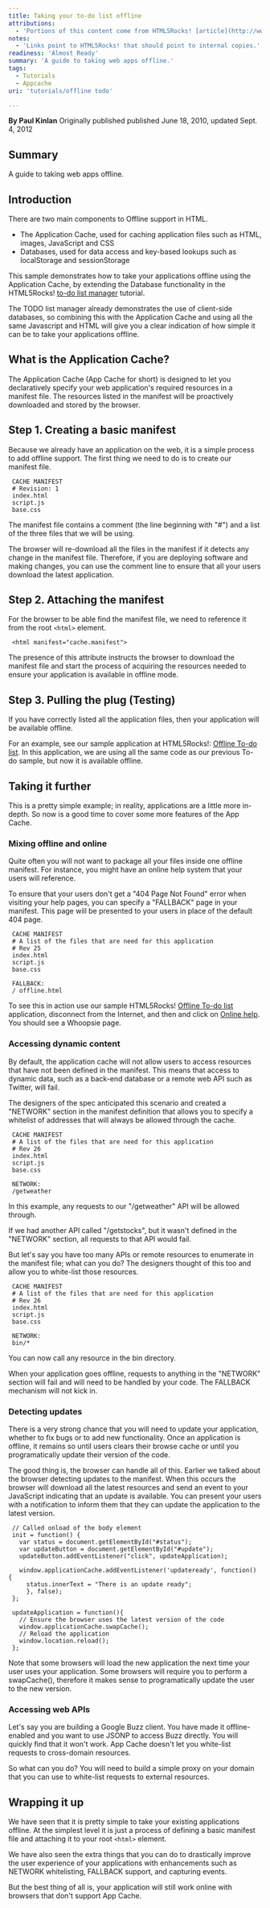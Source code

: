 ```yaml
---
title: Taking your to-do list offline
attributions:
  - 'Portions of this content come from HTML5Rocks! [article](http://www.html5rocks.com/tutorials/offline/takingappoffline/)'
notes:
  - 'Links point to HTML5Rocks! that should point to internal copies.'
readiness: 'Almost Ready'
summary: 'A guide to taking web apps offline.'
tags:
  - Tutorials
  - Appcache
uri: 'tutorials/offline todo'

---
```

**By Paul Kinlan**
Originally published published June 18, 2010, updated Sept. 4, 2012

## Summary

A guide to taking web apps offline.

## Introduction

There are two main components to Offline support in HTML.

-   The Application Cache, used for caching application files such as HTML, images, JavaScript and CSS
-   Databases, used for data access and key-based lookups such as localStorage and sessionStorage

This sample demonstrates how to take your applications offline using the Application Cache, by extending the Database functionality in the HTML5Rocks! [to-do list manager](http://www.html5rocks.com/en/tutorials/webdatabase/todo/) tutorial.

The TODO list manager already demonstrates the use of client-side databases, so combining this with the Application Cache and using all the same Javascript and HTML will give you a clear indication of how simple it can be to take your applications offline.

## What is the Application Cache?

The Application Cache (App Cache for short) is designed to let you declaratively specify your web application's required resources in a manifest file. The resources listed in the manifest will be proactively downloaded and stored by the browser.

## Step 1. Creating a basic manifest

Because we already have an application on the web, it is a simple process to add offline support. The first thing we need to do is to create our manifest file.

     CACHE MANIFEST
     # Revision: 1
     index.html
     script.js
     base.css

The manifest file contains a comment (the line beginning with "\#") and a list of the three files that we will be using.

The browser will re-download all the files in the manifest if it detects any change in the manifest file. Therefore, if you are deploying software and making changes, you can use the comment line to ensure that all your users download the latest application.

## Step 2. Attaching the manifest

For the browser to be able find the manifest file, we need to reference it from the root `<html>` element.

     <html manifest="cache.manifest">

The presence of this attribute instructs the browser to download the manifest file and start the process of acquiring the resources needed to ensure your application is available in offline mode.

## Step 3. Pulling the plug (Testing)

If you have correctly listed all the application files, then your application will be available offline.

For an example, see our sample application at HTML5Rocks!: [Offline To-do list](http://www.html5rocks.com/en/tutorials/offline/takingappoffline/todo/sample.html). In this application, we are using all the same code as our previous To-do sample, but now it is available offline.

## Taking it further

This is a pretty simple example; in reality, applications are a little more in-depth. So now is a good time to cover some more features of the App Cache.

### Mixing offline and online

Quite often you will not want to package all your files inside one offline manifest. For instance, you might have an online help system that your users will reference.

To ensure that your users don't get a "404 Page Not Found" error when visiting your help pages, you can specify a "FALLBACK" page in your manifest. This page will be presented to your users in place of the default 404 page.

     CACHE MANIFEST
     # A list of the files that are need for this application
     # Rev 25
     index.html
     script.js
     base.css

     FALLBACK:
     / offline.html

To see this in action use our sample HTML5Rocks! [Offline To-do list](http://www.html5rocks.com/en/tutorials/offline/takingappoffline/todo/sample.html) application, disconnect from the Internet, and then and click on [Online help](http://www.html5rocks.com/en/tutorials/offline/takingappoffline/todo/help.html). You should see a Whoopsie page.

### Accessing dynamic content

By default, the application cache will not allow users to access resources that have not been defined in the manifest. This means that access to dynamic data, such as a back-end database or a remote web API such as Twitter, will fail.

The designers of the spec anticipated this scenario and created a "NETWORK" section in the manifest definition that allows you to specify a whitelist of addresses that will always be allowed through the cache.

     CACHE MANIFEST
     # A list of the files that are need for this application
     # Rev 26
     index.html
     script.js
     base.css

     NETWORK:
     /getweather

In this example, any requests to our "/getweather" API will be allowed through.

If we had another API called "/getstocks", but it wasn't defined in the "NETWORK" section, all requests to that API would fail.

But let's say you have too many APIs or remote resources to enumerate in the manifest file; what can you do? The designers thought of this too and allow you to white-list those resources.

     CACHE MANIFEST
     # A list of the files that are need for this application
     # Rev 26
     index.html
     script.js
     base.css

     NETWORK:
     bin/*

You can now call any resource in the bin directory.

When your application goes offline, requests to anything in the "NETWORK" section will fail and will need to be handled by your code. The FALLBACK mechanism will not kick in.

### Detecting updates

There is a very strong chance that you will need to update your application, whether to fix bugs or to add new functionality. Once an application is offline, it remains so until users clears their browse cache or until you programatically update their version of the code.

The good thing is, the browser can handle all of this. Earlier we talked about the browser detecting updates to the manifest. When this occurs the browser will download all the latest resources and send an event to your JavaScript indicating that an update is available. You can present your users with a notification to inform them that they can update the application to the latest version.

     // Called onload of the body element
     init = function() {
       var status = document.getElementById("#status");
       var updateButton = document.getElementById("#update");
       updateButton.addEventListener("click", updateApplication);

       window.applicationCache.addEventListener('updateready', function() {
         status.innerText = "There is an update ready";
         }, false);
     };

     updateApplication = function(){
       // Ensure the browser uses the latest version of the code
       window.applicationCache.swapCache();
       // Reload the application
       window.location.reload();
     };

Note that some browsers will load the new application the next time your user uses your application. Some browsers will require you to perform a swapCache(), therefore it makes sense to programatically update the user to the new version.

### Accessing web APIs

Let's say you are building a Google Buzz client. You have made it offline-enabled and you want to use JSONP to access Buzz directly. You will quickly find that it won't work. App Cache doesn't let you white-list requests to cross-domain resources.

So what can you do? You will need to build a simple proxy on your domain that you can use to white-list requests to external resources.

## Wrapping it up

We have seen that it is pretty simple to take your existing applications offline. At the simplest level it is just a process of defining a basic manifest file and attaching it to your root `<html>` element.

We have also seen the extra things that you can do to drastically improve the user experience of your applications with enhancements such as NETWORK whitelisting, FALLBACK support, and capturing events.

But the best thing of all is, your application will still work online with browsers that don't support App Cache.
